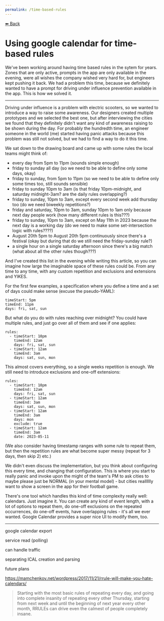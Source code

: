 ```yaml
---
permalink: /time-based-rules
---
```


[⬅ Back](/) 

# Using google calendar for time-based rules

We've been working around having time based rules in the sytem for years. Zones that are only active, prompts in the app are only available in the evening, <some other example> were all wishes the company wished very hard for, but engineers kept pushing it back. 
We had a problem this time, because we definitely wanted to have a prompt for driving under influence prevention available in the app. This is how we solved it.

___

Driving under influence is a problem with electric scooters, so we wanted to introduce a way to raise some awareness. Our designers created multiple prototypes and we selected the best one, but after interviewing the cities we found that they definitely didn't want any kind of awareness raising to be shown during the day. For probably the hundredth time, an engineer someone in the world (me) started having panic attacks because this problem was still not solved, but we had to find a way to do it this time.

We sat down to the drawing board and came up with some rules the local teams might think of:

- every day from 5pm to 11pm (sounds simple enough)
- friday to sunday all day (so we need to be able to define only some days, okay)
- friday to sunday, from 5pm to 11pm (so we need to be able to define only some times too, still sounds sensible)
- friday to sunday 10pm to 3am (is that friday 10pm-midnight, and saturday midnight-3am? are the daily rules overlapping?)
- friday to sunday, 10pm to 3am, except every second week add thursday too (do we need biweekly repetitions?)
- friday and saturday, 10pm to 3am, sunday 10pm to 1am only because next day people work (how many different rules is this???)
- friday to sunday, 10pm to 3am, except on May 11th in 2023 because the next day is a working day (do we need to make some set-intersection logic with rules????)
- August 20th 5pm to August 20th 5pm continuously since there's a festival (okay but during that do we still need the friday-sunday rule?)
- a single hour on a single saturday afternoon since there's a big match (what about all the other rules though???)

And I've created this list in the evening while writing this article, so you can imagine how large the imaginable space of these rules could be. From any time to any time, with any custom repetition and exclusions and extensions and YIKES.

For the first few examples, a specification where you define a time and a set of days could make sense (excuse the pseudo-YAML):

```
timeStart: 5pm
timeEnd: 11pm
days: fri, sat, sun
```

But what do you do with rules reaching over midnight? You could have multiple rules, and just go over all of them and see if one applies:

```
rules:
  - timeStart: 10pm
    timeEnd: 12am
    days: fri, sat, sun
  - timeStart: 12am
    timeEnd: 3am
    days: sat, sun, mon
```

This almost covers everything, so a single weeks repetition is enough. We still need to introduce exclusions and one-off extensions:

```
rules:
  - timeStart: 10pm
    timeEnd: 12am
    days: fri, sat, sun
  - timeStart: 12am
    timeEnd: 3am
    days: sat, sun, mon
  - timeStart: 12am
    timeEnd: 3am
    days: mon
    exclude: true
  - timeStart: 12am
    timeEnd: 3am
    date: 2023-05-11
```

(We also consider having timestamp ranges with some rule to repeat them, but then the repetition rules are what become super messy (repeat for 3 days, then skip 2) etc.)

We didn't even discuss the implementation, but you think about configuring this every time, and changing that configuration. This is where you start to really panic and invoke upon the might of the team's PM to ask cities to maybe please just be NORMAL (in your mental model) - but cities realllllly want to show a screen in the app for their football game.

There's one tool which handles this kind of time complexity really well: calendars. Just imagine it. You can create any kind of event length, with a lot of options to repeat them, do one-off exclusions on the repeated occurrences, do one-off events, have overlapping rules - it's all we ever wanted. Google Calendar provides a super nice UI to modify them, too.

___

google calendar export

service read (polling)

can handle traffic

separating ICAL creation and parsing

future plans

https://mamchenkov.net/wordpress/2017/11/21/rrule-will-make-you-hate-calendars/

 > Starting with the most basic rules of repeating every day, and going into complete insanity of repeating every other Thursday, starting from next week and until the beginning of next year every other month, RRULEs can drive even the calmest of people completely insane. 







